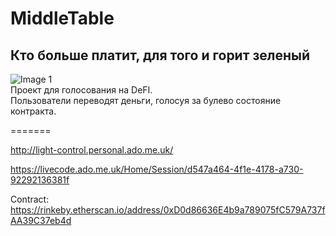 # MiddleTable  
## Кто больше платит, для того и горит зеленый  
![Image 1](https://cdnn21.img.ria.ru/images/149838/74/1498387412_0:46:6000:3421_600x0_80_0_0_2c925726e520691c5bc9421df53a344c.jpg)  
Проект для голосования на  DeFI.  
Пользователи переводят деньги, голосуя за булево состояние контракта.  

=======

http://light-control.personal.ado.me.uk/


https://livecode.ado.me.uk/Home/Session/d547a464-4f1e-4178-a730-92292136381f  

Contract:
https://rinkeby.etherscan.io/address/0xD0d86636E4b9a789075fC579A737fAA39C37eb4d
